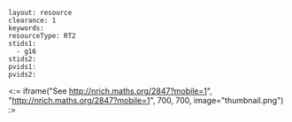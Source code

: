 ````
layout: resource
clearance: 1
keywords:
resourceType: RT2
stids1: 
  - g16
stids2:
pvids1:
pvids2:

````

<:= iframe("See http://nrich.maths.org/2847?mobile=1", "http://nrich.maths.org/2847?mobile=1", 700, 700, image="thumbnail.png") :>